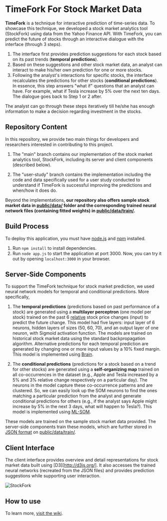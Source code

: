 TimeFork For Stock Market Data
====

**TimeFork** is a technique for interactive prediction of time-series data. To showcase this technique, we developed a stock market analytics tool (StockFork) using data from the Yahoo Finance API. With TimeFork, you can predict the future of stocks through an interactive dialogue with the interface (through 3 steps).

1. The interface first provides prediction suggestions for each stock based on its past trends (**temporal predictions**).
2. Based on these suggestions and other stock market data, an analyst can interact to make his/her own prediction for one or more stocks.
3. Following the analyst's interactions for specific stocks, the interface recalculates the predictions for other stocks (**conditional predictions**). In essence, this step answers "what if" questions that an analyst can have. For example, what if Tesla increase by 5% over the next ten days. The dialogue goes back to Step 1 or 2 after. 

The analyst can go through these steps iteratively till he/she has enough information to make a decision regarding investment in the stocks.


## Repository Content 

In this repository, we provide two main things for developers and researchers interested in contributing to this project. 

1. The "main" branch contains our implementation of the stock market analytics tool, StockFork, including its server and client components (described below).

2. The "user-study" branch contains the implementation including the code and data specifically used for a user study conducted to understand if TimeFork is successful improving the predictions and when/how it does do. 

Beyond the implementations, **our repository also offers sample stock market data in [public/data/](https://github.com/karthikbadam/TimeFork/tree/master/public/data) folder and the corresponding trained neural network files (containing fitted weights) in [public/data/train/](https://github.com/karthikbadam/TimeFork/tree/master/public/data/train).**


## Build Process

To deploy this application, you must have [node.js](https://nodejs.org/en/) and [npm](https://www.npmjs.com/) installed.

1. Run `npm install` to install dependencies.
2. Run `node app.js` to start the application at port 3000. Now, you can try it out by opening `localhost:3000` in your browser.


## Server-Side Components

To support the TimeFork technique for stock market prediction, we used neural network models for temporal and conditional predictions. More specifically, 

1. The **temporal predictions** (predictions based on past performance of a stock) are generated using a **multilayer perceptron** (one model per stock) trained on the past 6 [relative](https://en.wikipedia.org/wiki/Relative_change_and_difference) stock price changes (input) to predict the future change. This model had five layers: input layer of 6 neurons, hidden layers of sizes (50, 60, 70), and an output layer of one neuron, with Sigmoid activation function. The models are trained on historical stock market data using the standard backpropagation algorithm. Alternative predictions for each temporal prediction are generated by changing one or more input values by a 10% fixed margin. This model is implemented using [Brain](https://www.npmjs.com/package/brain).

2. The **conditional predictions** (predictions for a stock based on a trend for other stocks) are generated using a **self-organizing map** trained on all co-occurrences in the dataset (e.g., Apple and Tesla increased by a 5\% and 3\% relative change respectively on a particular day). The neurons in the model capture these co-occurrence patterns and are clustered. So, we can easily look up the SOM neurons to find the ones matching a particular prediction from the analyst and generate conditional predictions for others (e.g., if the analyst says Apple might increase by 5\% in the next 3 days, what will happen to Tesla?). This model is implemented using [ML-SOM](https://www.npmjs.com/package/ml-som).

These models are trained on the sample stock market data provided. The server-side components train these models, which are further stored in [JSON format](http://json-schema.org/) on [public/data/train/](https://github.com/karthikbadam/TimeFork/tree/master/public/data/train).

## Client Interface

The client interface provides overview and detail representations for stock market data built using [D3][http://d3js.org/]. It also accesses the trained neural networks (recreated from the JSON files) and provides prediction suggestions while supporting user interaction. 

![StockFork](https://raw.githubusercontent.com/karthikbadam/TimeFork/master/public/images/stockfork.png)





## How to use




To learn more, [visit the wiki](https://github.com/karthikbadam/TimeFork/wiki).

